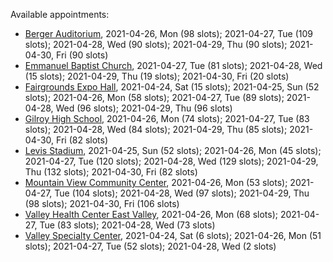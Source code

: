 Available appointments:

* [Berger Auditorium](https://schedulecare.sccgov.org/mychartprd/SignupAndSchedule/EmbeddedSchedule?id=132694&vt=1277&dept=101064003), 2021-04-26, Mon (98 slots); 2021-04-27, Tue (109 slots); 2021-04-28, Wed (90 slots); 2021-04-29, Thu (90 slots); 2021-04-30, Fri (90 slots)
* [Emmanuel Baptist Church](https://schedulecare.sccgov.org/mychartprd/SignupAndSchedule/EmbeddedSchedule?id=132871&vt=1277&dept=101064006), 2021-04-27, Tue (81 slots); 2021-04-28, Wed (15 slots); 2021-04-29, Thu (19 slots); 2021-04-30, Fri (20 slots)
* [Fairgrounds Expo Hall](https://schedulecare.sccgov.org/mychartprd/SignupAndSchedule/EmbeddedSchedule?id=132726&vt=1277&dept=101064002), 2021-04-24, Sat (15 slots); 2021-04-25, Sun (52 slots); 2021-04-26, Mon (58 slots); 2021-04-27, Tue (89 slots); 2021-04-28, Wed (96 slots); 2021-04-29, Thu (96 slots)
* [Gilroy High School](https://schedulecare.sccgov.org/mychartprd/SignupAndSchedule/EmbeddedSchedule?id=132980&vt=1277&dept=101064008), 2021-04-26, Mon (74 slots); 2021-04-27, Tue (83 slots); 2021-04-28, Wed (84 slots); 2021-04-29, Thu (85 slots); 2021-04-30, Fri (82 slots)
* [Levis Stadium](https://schedulecare.sccgov.org/mychartprd/SignupAndSchedule/EmbeddedSchedule?id=132723&vt=1277&dept=101064004), 2021-04-25, Sun (52 slots); 2021-04-26, Mon (45 slots); 2021-04-27, Tue (120 slots); 2021-04-28, Wed (129 slots); 2021-04-29, Thu (132 slots); 2021-04-30, Fri (82 slots)
* [Mountain View Community Center](https://schedulecare.sccgov.org/mychartprd/SignupAndSchedule/EmbeddedSchedule?id=132472&vt=1277&dept=101064001), 2021-04-26, Mon (53 slots); 2021-04-27, Tue (104 slots); 2021-04-28, Wed (97 slots); 2021-04-29, Thu (98 slots); 2021-04-30, Fri (106 slots)
* [Valley Health Center East Valley](https://schedulecare.sccgov.org/mychartprd/SignupAndSchedule/EmbeddedSchedule?id=132268&vt=1277&dept=101064007), 2021-04-26, Mon (68 slots); 2021-04-27, Tue (83 slots); 2021-04-28, Wed (73 slots)
* [Valley Specialty Center](https://schedulecare.sccgov.org/mychartprd/SignupAndSchedule/EmbeddedSchedule?id=132277&vt=1277&dept=101001072), 2021-04-24, Sat (6 slots); 2021-04-26, Mon (51 slots); 2021-04-27, Tue (52 slots); 2021-04-28, Wed (2 slots)
